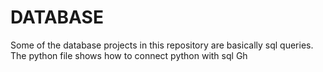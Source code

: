 # DATABASE

Some of the database projects in this repository are basically sql queries.<br />
The python file shows how to connect python with sql
Gh
